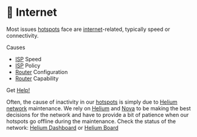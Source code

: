 # 📶 Internet

Most issues [hotspots](../../helium-glossary.md#hotspot) face are [internet](../../helium-glossary.md#internet)-related, typically speed or connectivity.&#x20;

Causes

* [ISP](../../helium-glossary.md#isp) Speed
* [ISP](../../helium-glossary.md#isp) Policy
* [Router](../../helium-glossary.md#router) Configuration
* [Router](../../helium-glossary.md#router) Capability&#x20;

Get [Help!](broken-reference)

Often, the cause of inactivity in our [hotspots](../../helium-glossary.md#hotspot) is simply due to [Helium](../../helium-glossary.md#helium) [network](../../helium-glossary.md#network) maintenance. We rely on [Helium](../../helium-glossary.md#helium) and [Nova](../../helium-glossary.md#nova-nova-labs) to be making the best decisions for the network and have to provide a bit of patience when our hotspots go offline during the maintenance. Check the status of the network: [Helium Dashboard](https://dashboard.helium.com/d/SVFH2-jWk/blockchain?orgId=1) or [Helium Board](https://www.heliumboard.com/)&#x20;
